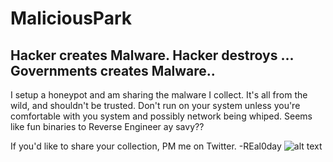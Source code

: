 # MaliciousPark
## Hacker creates Malware. Hacker destroys ... Governments creates Malware..
I setup a honeypot and am sharing the malware I collect.
It's all from the wild, and shouldn't be trusted.
Don't run on your system unless you're comfortable with you system and possibly network being whiped.
Seems like fun binaries to Reverse Engineer ay savy??

If you'd like to share your collection, PM me on Twitter.
-REal0day
![alt text](https://regmedia.co.uk/2013/11/22/siats_meekerorum_small.jpg?x=442&y=293&crop=1)
